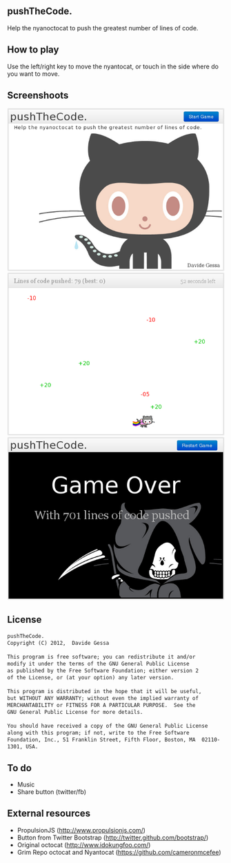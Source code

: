 ## pushTheCode.
Help the nyanoctocat to push the greatest number of lines of code.


## How to play
Use the left/right key to move the nyantocat, or touch in the side where do you want to move.


## Screenshoots
![](https://github.com/dakk/game-off-2012/raw/master/screen/start.png)
![](https://github.com/dakk/game-off-2012/raw/master/screen/play.png)
![](https://github.com/dakk/game-off-2012/raw/master/screen/over.png)

## License 
    pushTheCode.
    Copyright (C) 2012,  Davide Gessa
    
    This program is free software; you can redistribute it and/or
    modify it under the terms of the GNU General Public License
    as published by the Free Software Foundation; either version 2
    of the License, or (at your option) any later version.
    
    This program is distributed in the hope that it will be useful,
    but WITHOUT ANY WARRANTY; without even the implied warranty of
    MERCHANTABILITY or FITNESS FOR A PARTICULAR PURPOSE.  See the
    GNU General Public License for more details.
    
    You should have received a copy of the GNU General Public License
    along with this program; if not, write to the Free Software
    Foundation, Inc., 51 Franklin Street, Fifth Floor, Boston, MA  02110-1301, USA.


## To do
- Music
- Share button (twitter/fb)


## External resources
- PropulsionJS (http://www.propulsionjs.com/)
- Button from Twitter Bootstrap (http://twitter.github.com/bootstrap/)
- Original octocat (http://www.idokungfoo.com/)
- Grim Repo octocat and Nyantocat (https://github.com/cameronmcefee)
    
